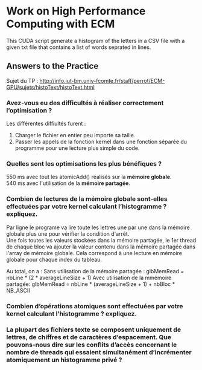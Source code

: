 # Work on High Performance Computing with ECM

This CUDA script generate a histogram of the letters in a CSV file with a given txt file that contains a list of words seprated in lines.

## Answers to the Practice

Sujet du TP : http://info.iut-bm.univ-fcomte.fr/staff/perrot/ECM-GPU/sujets/histoText/histoText.html

### Avez-vous eu des difficultés à réaliser correctement l’optimisation ?
Les différentes diffiultés furent :
1. Charger le fichier en entier peu importe sa taille.
2. Passer les appels de la fonction kernel dans une fonction séparée du programme pour une lecture plus simple du code.

### Quelles sont les optimisations les plus bénéfiques ?
550 ms avec tout les atomicAdd() réalisés sur la **mémoire globale**.\
540 ms avec l'utilisation de la **mémoire partagée**.

### Combien de lectures de la mémoire globale sont-elles effectuées par votre kernel calculant l’histogramme ? expliquez.
Par ligne le programe va lire toute les lettres une par une dans la mémoire globale plus une pour vérifier la condition d'arrêt.\
Une fois toutes les valeurs stockées dans la mémoire partagée, le 1er thread de chaque bloc va ajouter la valeur contenu dans la mémoire partagée dans l'array de mémoire globale. Cela correspond à une lecture en mémoire globale pour chaque index du tableau.

Au total, on a :
Sans utilisation de la mémoire partagée : glbMemRead = nbLine * (2 * averageLineSize + 1)
Avec utilisation de la mmémoire partagée: glbMemRead = nbLine * (averageLineSize + 1) + nbBloc * NB_ASCII

### Combien d’opérations atomiques sont effectuées par votre kernel calculant l’histogramme ? expliquez.

### La plupart des fichiers texte se composent uniquement de lettres, de chiffres et de caractères d’espacement. Que pouvons-nous dire sur les conflits d’accès concernant le nombre de threads qui essaient simultanément d’incrémenter atomiquement un histogramme privé ?
